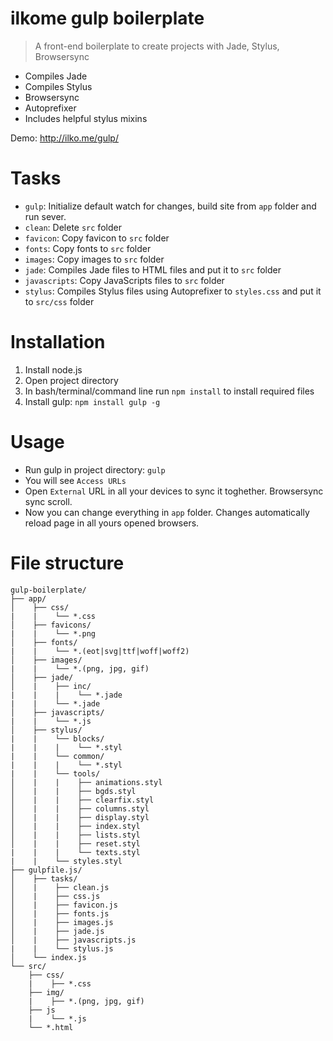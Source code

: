 # ilkome gulp boilerplate
> A front-end boilerplate to create projects with Jade, Stylus, Browsersync

- Compiles Jade
- Compiles Stylus
- Browsersync
- Autoprefixer
- Includes helpful stylus mixins

Demo: http://ilko.me/gulp/


# Tasks
- `gulp`: Initialize default watch for changes, build site from `app` folder and run sever.
- `clean`: Delete `src` folder
- `favicon`: Copy favicon to `src` folder
- `fonts`: Copy fonts to `src` folder
- `images`: Copy images to `src` folder
- `jade`: Compiles Jade files to HTML files and put it to `src` folder
- `javascripts`: Copy JavaScripts files to `src` folder
- `stylus`: Compiles Stylus files using Autoprefixer to `styles.css` and put it to `src/css` folder


# Installation
1. Install node.js
2. Open project directory
3. In bash/terminal/command line run `npm install` to install required files
4. Install gulp: `npm install gulp -g`


# Usage
- Run gulp in project directory: `gulp`
- You will see `Access URLs` 
- Open `External` URL in all your devices to sync it toghether. Browsersync sync scroll.
- Now you can change everything in `app` folder. Changes automatically reload page in all yours opened browsers.


# File structure
```
gulp-boilerplate/
├── app/
│    ├── css/
|    |    └── *.css
│    ├── favicons/
|    |    └── *.png
│    ├── fonts/
|    |    └── *.(eot|svg|ttf|woff|woff2)
│    ├── images/
|    |    └── *.(png, jpg, gif)
│    ├── jade/
│    |    ├── inc/
|    |    |    └── *.jade
|    |    └── *.jade
│    ├── javascripts/
|    |    └── *.js
│    ├── stylus/
|    |    └── blocks/
|    |    |    └── *.styl
|    |    └── common/
|    |    |    └── *.styl
|    |    └── tools/
│    |    |    ├── animations.styl
│    |    |    ├── bgds.styl
│    |    |    ├── clearfix.styl
│    |    |    ├── columns.styl
│    |    |    ├── display.styl
│    |    |    ├── index.styl
│    |    |    ├── lists.styl
│    |    |    ├── reset.styl
|    |    |    └── texts.styl
|    |    └── styles.styl
├── gulpfile.js/
│    ├── tasks/
│    |    ├── clean.js
│    |    ├── css.js
│    |    ├── favicon.js
│    |    ├── fonts.js
│    |    ├── images.js
│    |    ├── jade.js
│    |    ├── javascripts.js
|    |    └── stylus.js
│    └── index.js
└── src/
    ├── css/
    |    ├── *.css
    ├── img/
    |    ├── *.(png, jpg, gif)
    ├── js
    |    └── *.js
    └── *.html
```